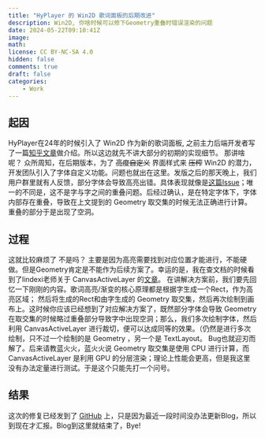 ```yaml
---
title: "HyPlayer 的 Win2D 歌词面板的后期改进"
description: Win2D, 你啥时候可以修下Geometry重叠时错误渲染的问题
date: 2024-05-22T09:10:41Z
image: 
math: 
license: CC BY-NC-SA 4.0
hidden: false
comments: true
draft: false
categories:
    - Work
---
```

## 起因
HyPlayer在24年的时候引入了 Win2D 作为新的歌词面板, 之前主力后端开发者写了一篇[知乎文章](https://zhuanlan.zhihu.com/p/642338137)做介绍。所以这边就先不讲大部分的初期的实现细节。
那讲啥呢？ 众所周知，在后期版本，为了 ~~高度自定义~~ 界面样式来 ~~压榨~~ Win2D 的潜力，开发团队引入了字体自定义功能。问题也就出在这里。发版之后的那天晚上，我们用户群里就有人反馈，部分字体会导致高亮出错。具体表现就像是[这篇Issue](https://github.com/microsoft/Win2D/issues/781)；唯一的不同是，这不是字与字之间的重叠问题。后经过确认，是在特定字体下，字体内部存在重叠，导致在上文提到的 Geometry 取交集的时候无法正确进行计算。重叠的部分于是出现了空洞。
## 过程
这就比较麻烦了 不是吗？ 主要是因为高亮需要找到对应位置才能进行，不能硬做。但是Geometry肯定是不能作为后续方案了。幸运的是，我在查文档的时候看到了lindexi老师关于 CanvasActiveLayer 的[文章](https://www.cnblogs.com/lindexi/p/12085807.html)。
在讲解决方案前，我们要先回忆一下刚刚的内容。歌词高亮/渐变的核心原理都是根据字生成一个Rect，作为高亮区域； 然后将生成的Rect和由字生成的 Geometry 取交集，然后再次绘制到画布上。这时候你应该已经想到了对应解决方案了，既然部分字体会导致 Geometry 在取交集的时候略过重叠部分导致字中出现空洞；那么，我们多次绘制字体，然后利用 CanvasActiveLayer 进行裁切，便可以达成同等的效果。（仍然是进行多次绘制，只不过一个绘制的是 Geometry ，另一个是 TextLayout。 Bug也就迎刃而解了。后来请教蓝火火，蓝火火说 Geometry 取交集是使用 CPU 进行计算，而 CanvasActiveLayer 是利用 GPU 的分层渲染；理论上性能会更高，但是我这里没有办法定量进行测试。于是这个只能先打一个问号。
## 结果
这次的修复已经发到了 [GitHub](https://github.com/HyPlayer/HyPlayer/commit/8879fd875f3aa07a073dc848fc041fb1d1b530a8) 上，只是因为最近一段时间没办法更新Blog，所以到现在才汇报。Blog到这里就结束了，Bye!
